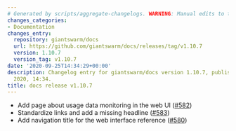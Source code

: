 ```yaml
---
# Generated by scripts/aggregate-changelogs. WARNING: Manual edits to this files will be overwritten.
changes_categories:
- Documentation
changes_entry:
  repository: giantswarm/docs
  url: https://github.com/giantswarm/docs/releases/tag/v1.10.7
  version: 1.10.7
  version_tag: v1.10.7
date: '2020-09-25T14:34:29+00:00'
description: Changelog entry for giantswarm/docs version 1.10.7, published on 25 September
  2020, 14:34.
title: docs release v1.10.7
---
```


- Add page about usage data monitoring in the web UI ([#582](https://github.com/giantswarm/docs/pull/582))
- Standardize links and add a missing headline ([#583](https://github.com/giantswarm/docs/pull/583))
- Add navigation title for the web interface reference ([#580](https://github.com/giantswarm/docs/pull/580))

